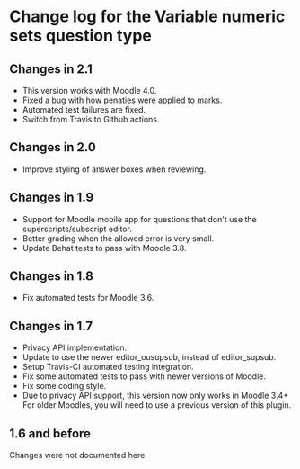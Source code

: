 # Change log for the Variable numeric sets question type

## Changes in 2.1

* This version works with Moodle 4.0.
* Fixed a bug with how penaties were applied to marks.
* Automated test failures are fixed.
* Switch from Travis to Github actions.


## Changes in 2.0

* Improve styling of answer boxes when reviewing.


## Changes in 1.9

* Support for Moodle mobile app for questions that don't use the superscripts/subscript editor.
* Better grading when the allowed error is very small.
* Update Behat tests to pass with Moodle 3.8.


## Changes in 1.8

* Fix automated tests for Moodle 3.6.


## Changes in 1.7

* Privacy API implementation.
* Update to use the newer editor_ousupsub, instead of editor_supsub.
* Setup Travis-CI automated testing integration.
* Fix some automated tests to pass with newer versions of Moodle.
* Fix some coding style.
* Due to privacy API support, this version now only works in Moodle 3.4+
  For older Moodles, you will need to use a previous version of this plugin.


## 1.6 and before

Changes were not documented here.
